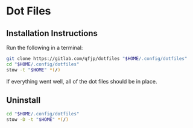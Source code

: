 # Dot Files

## Installation Instructions

Run the following in a terminal:

```bash
git clone https://gitlab.com/qfjp/dotfiles "$HOME/.config/dotfiles"
cd "$HOME/.config/dotfiles"
stow -t "$HOME" *(/)
```

If everything went well, all of the dot files should be in place.

## Uninstall

```bash
cd "$HOME/.config/dotfiles"
stow -D -t "$HOME" *(/)
```
